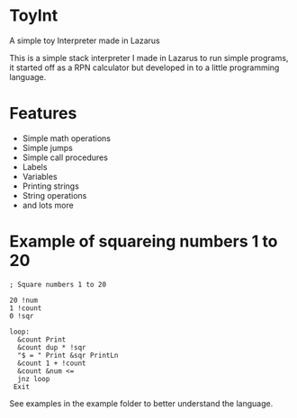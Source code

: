 # ToyInt
A simple toy Interpreter made in Lazarus

This is a simple stack interpreter I made in Lazarus to run simple programs, it started off as a RPN calculator but developed in to a little programming language.

# Features
- Simple math operations
- Simple jumps
- Simple call procedures
- Labels
- Variables
- Printing strings
- String operations
- and lots more


# Example of squareing numbers 1 to 20

```
; Square numbers 1 to 20

20 !num
1 !count
0 !sqr

loop:
  &count Print
  &count dup * !sqr
  "$ = " Print &sqr PrintLn
  &count 1 + !count
  &count &num <=
  jnz loop
 Exit
 ```

See examples in the example folder to better understand the language.
